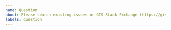 ```yaml
---
name: Question
about: Please search existing issues or GIS Stack Exchange (https://gis.stackexchange.com/questions/tagged/pyproj) to avoid creating duplicates
labels: question
---
```


<!--
Please search existing issues to avoid creating duplicates.
Please check if someone has already asked the same/similar question on GIS Stack Exchange https://gis.stackexchange.com/questions/tagged/pyproj.

Issues installing pyproj?
Have you seen: http://pyproj4.github.io/pyproj/stable/installation.html
-->
